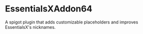 # EssentialsXAddon64
A spigot plugin that adds customizable placeholders and improves EssentialsX's nicknames.
